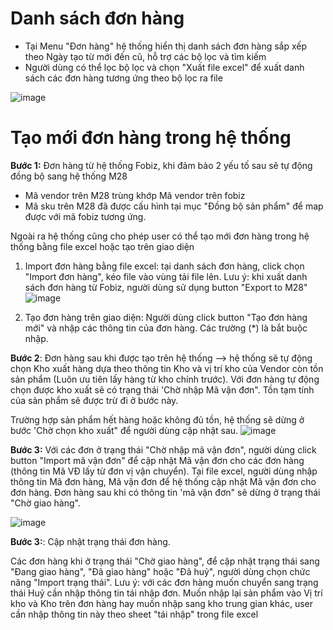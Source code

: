 # Danh sách đơn hàng
- Tại Menu "Đơn hàng" hệ thống hiển thị danh sách đơn hàng sắp xếp theo Ngày tạo từ mới đến cũ, hỗ trợ các bộ lọc và tìm kiếm
- Người dùng có thể lọc bộ lọc và chọn "Xuất file excel" để xuất danh sách các đơn hàng tương ứng theo bộ lọc ra file

![image](https://user-images.githubusercontent.com/73808891/121623991-e58e1380-ca9a-11eb-9d71-73ed415da354.png)


# Tạo mới đơn hàng trong hệ thống

**Bước 1:** Đơn hàng từ hệ thống Fobiz, khi đảm bảo 2 yếu tố sau sẽ tự động đồng bộ sang hệ thống M28
  - Mã vendor trên M28 trùng khớp Mã vendor trên fobiz
  - Mã sku trên M28 đã được cấu hình tại mục "Đồng bộ sản phẩm" để map được với mã fobiz tương ứng.

Ngoài ra hệ thống cũng cho phép user có thể tạo mới đơn hàng trong hệ thống bằng file excel hoặc tạo trên giao diện

1. Import đơn hàng bằng file excel: tại danh sách đơn  hàng, click chọn "Import đơn hàng", kéo file vào vùng tải file lên. Lưu ý: khi xuất danh sách đơn hàng từ Fobiz, người dùng sử dụng button "Export to M28" 
![image](https://user-images.githubusercontent.com/73808891/121623322-ab704200-ca99-11eb-9a6b-8d9994083cc8.png)

2. Tạo đơn hàng trên giao diện: Người dùng click button "Tạo đơn hàng mới" và nhập các thông tin của đơn hàng. Các trường (*) là bắt buộc nhập.

**Bước 2**: Đơn hàng sau khi được tạo trên hệ thống --> hệ thống sẽ tự động chọn Kho xuất hàng dựa theo thông tin Kho và vị trí kho của Vendor còn tồn sản phẩm (Luôn ưu tiên lấy hàng từ kho chính trước). Với đơn hàng tự động chọn được kho xuất sẽ có trạng thái 'Chờ nhập Mã vận đơn". Tồn tạm tính của sản phẩm sẽ được trừ đi ở bước này.

Trường hợp sản phẩm hết hàng hoặc không đủ tồn, hệ thống sẽ dừng ở bước 'Chờ chọn kho xuất" để người dùng cập nhật sau.
![image](https://user-images.githubusercontent.com/73808891/121623588-2d606b00-ca9a-11eb-87c4-61fd29d5aa65.png)

**Bước 3:** Với các đơn ở trạng thái "Chờ nhập mã vận đơn", người dùng click button "Import mã vận đơn" để cập nhật Mã vận đơn cho các đơn hàng (thông tin Mã VĐ lấy từ đơn vị vận chuyển). Tại file excel, người dùng nhập thông tin Mã đơn hàng, Mã vận đơn để hệ thống cập nhật Mã vận đơn cho đơn hàng.
Đơn hàng sau khi có thông tin 'mã vận đơn" sẽ dừng ở trạng thái "Chờ giao hàng".


![image](https://user-images.githubusercontent.com/73808891/111563519-aff2ca80-87ca-11eb-8a9f-ca1321cbc281.png)

**Bước 3:**: Cập nhật trạng thái đơn hàng.

Các đơn hàng khi ở trạng thái "Chờ giao hàng", để cập nhật trạng thái sang "Đang giao hàng", "Đã giao hàng" hoặc "Đã huỷ", người dùng chọn chức năng 
"Import trạng thái".
Lưu ý: với các đơn hàng muốn chuyển sang trạng thái Huỷ cần nhập thông tin tái nhập đơn. Muốn nhập lại sản phẩm vào Vị trí kho và Kho trên đơn hàng hay muốn nhập sang kho trung gian khác, user cần nhập thông tin này theo sheet "tái nhập" trong file excel





